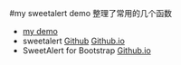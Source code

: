 #my sweetalert demo
整理了常用的几个函数    

* [my demo](http://wangmoumei.github.io/sweetalert)       
* sweetalert [Github](https://github.com/t4t5/sweetalert)    [Github.io](http://t4t5.github.io/sweetalert/)         
* SweetAlert for Bootstrap [Github.io](https://lipis.github.io/bootstrap-sweetalert/)     
